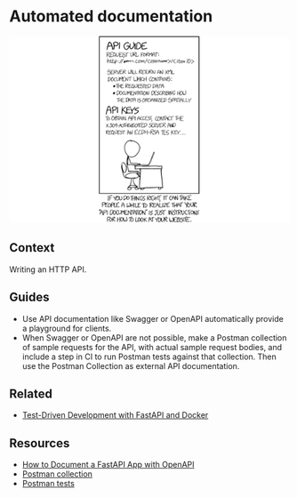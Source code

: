 # Automated documentation

[![API](img/api_guide.png)](https://xkcd.com/1481/)

## Context

Writing an HTTP API. 

## Guides

* Use API documentation like Swagger or OpenAPI automatically provide a playground for clients.
* When Swagger or OpenAPI are not possible, make a Postman collection of sample requests for the API, with actual sample request bodies, and include a step in CI to run Postman tests against that collection. Then use the Postman Collection as external API documentation.

## Related

* [Test-Driven Development with FastAPI and Docker](https://github.com/tymyrddin/fastapi-tdd-docker)

## Resources

* [How to Document a FastAPI App with OpenAPI](https://www.linode.com/docs/guides/documenting-a-fastapi-app-with-openapi/)
* [Postman collection](https://thinkster.io/tutorials/testing-backend-apis-with-postman/using-collections-in-postman)
* [Postman tests](https://learning.postman.com/docs/writing-scripts/test-scripts/)